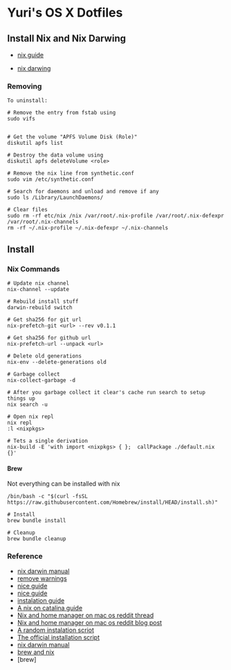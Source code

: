 # Yuri's OS X Dotfiles

## Install Nix and Nix Darwing

- [nix guide](https://hydra.nixos.org/build/119559243/download/1/manual/#sect-macos-installation)

- [nix darwing](https://github.com/LnL7/nix-darwin)

### Removing
```
To uninstall:

# Remove the entry from fstab using
sudo vifs


# Get the volume "APFS Volume Disk (Role)"
diskutil apfs list

# Destroy the data volume using
diskutil apfs deleteVolume <role>

# Remove the nix line from synthetic.conf
sudo vim /etc/synthetic.conf

# Search for daemons and unload and remove if any
sudo ls /Library/LaunchDaemons/

# Clear files
sudo rm -rf etc/nix /nix /var/root/.nix-profile /var/root/.nix-defexpr /var/root/.nix-channels
rm -rf ~/.nix-profile ~/.nix-defexpr ~/.nix-channels
```

## Install

### Nix Commands

```
# Update nix channel
nix-channel --update

# Rebuild install stuff
darwin-rebuild switch

# Get sha256 for git url
nix-prefetch-git <url> --rev v0.1.1

# Get sha256 for github url
nix-prefetch-url --unpack <url>

# Delete old generations
nix-env --delete-generations old

# Garbage collect
nix-collect-garbage -d

# After you garbage collect it clear's cache run search to setup things up
nix search -u

# Open nix repl
nix repl
:l <nixpkgs>

# Tets a single derivation
nix-build -E 'with import <nixpkgs> { };  callPackage ./default.nix {}'
```

#### Brew

Not everything can be installed with nix
```
/bin/bash -c "$(curl -fsSL https://raw.githubusercontent.com/Homebrew/install/HEAD/install.sh)"

# Install
brew bundle install

# Cleanup
brew bundle cleanup
```

### Reference

- [nix darwin manual](https://daiderd.com/nix-darwin/manual/index.html)
- [remove warnings](https://github.com/LnL7/nix-darwin/issues/105)
- [nice guide](https://github.com/hardselius/dotfiles)
- [nice guide](https://alexn.org/wiki/nix.html)
- [instalation guide](https://gist.github.com/chriselsner/3ebe962a4c4bd1f14d39897fc5619732)
- [A nix on catalina guide](https://gist.github.com/chriselsner/3ebe962a4c4bd1f14d39897fc5619732)
- [Nix and home manager on mac os reddit thread](https://www.reddit.com/r/emacs/comments/jlt7ky/nix_and_home_manager_on_macos/)
- [Nix and home manager on mac os reddit blog post](https://luca.cambiaghi.me/nix-package-manager)
- [A random instalation scriot](https://github.com/iknow/nix-darwin-template/blob/master/install.sh)
- [The official installation script](https://github.com/NixOS/nix/blob/master/scripts/create-darwin-volume.sh)
- [nix darwin manual](https://daiderd.com/nix-darwin/manual/index.html)
- [brew and nix](https://www.mathiaspolligkeit.de/dev/exploring-nix-on-macos/)
- [brew]
